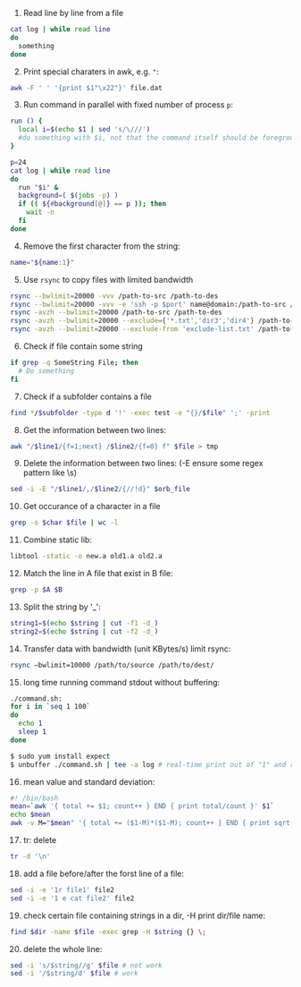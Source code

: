 1. Read line by line from a file
```bash
cat log | while read line
do
  something
done
```

2. Print special charaters in awk, e.g. `"`:
```bash
awk -F ' ' '{print $1"\x22"}' file.dat
```

3. Run command in parallel with fixed number of process `p`:
```bash
run () {
  local i=$(echo $1 | sed 's/\///')
  #do something with $i, not that the command itself should be foreground
}

p=24
cat log | while read line
do
  run "$i" &
  background=( $(jobs -p) )
  if (( ${#background[@]} == p )); then
    wait -n
  fi
done

```

4. Remove the first character from the string:
```bash
name="${name:1}"
```

5. Use `rsync` to copy files with limited bandwidth
```bash
rsync --bwlimit=20000 -vvv /path-to-src /path-to-des
rsync --bwlimit=20000 -vvv -e 'ssh -p $port' name@domain:/path-to-src /path-to-des
rsync -avzh --bwlimit=20000 /path-to-src /path-to-des
rsync -avzh --bwlimit=20000 --exclude={'*.txt','dir3','dir4'} /path-to-src /path-to-des
rsync -avzh --bwlimit=20000 --exclude-from 'exclude-list.txt' /path-to-src /path-to-des
```

6. Check if file contain some string
```bash
if grep -q SomeString File; then
  # Do something
fi
```

7. Check if a subfolder contains a file
```bash
find */$subfolder -type d '!' -exec test -e "{}/$file" ';' -print
```

8. Get the information between two lines:
```bash
awk "/$line1/{f=1;next} /$line2/{f=0} f" $file > tmp
```

9. Delete the information between two lines: (-E ensure some regex pattern like \s)
```bash
sed -i -E "/$line1/,/$line2/{//!d}" $orb_file
```

10. Get occurance of a character in a file
```bash
grep -o $char $file | wc -l
```

11. Combine static lib:
```bash
libtool -static -o new.a old1.a old2.a
```

12. Match the line in A file that exist in B file:
```bash
grep -p $A $B
```

13. Split the string by '_':
```bash
string1=$(echo $string | cut -f1 -d_)
string2=$(echo $string | cut -f2 -d_)
```

14. Transfer data with bandwidth (unit KBytes/s) limit rsync:
```bash
rsync –bwlimit=10000 /path/to/source /path/to/dest/
```

15. long time running command stdout without buffering:
```bash
./command.sh:
for i in `seq 1 100`
do 
  echo 1
  sleep 1
done

$ sudo yum install expect
$ unbuffer ./command.sh | tee -a log # real-time print out of "1" and redirect to log file
```

16. mean value and standard deviation:
```bash
#! /bin/bash
mean=`awk '{ total += $1; count++ } END { print total/count }' $1`
echo $mean
awk -v M="$mean" '{ total += ($1-M)*($1-M); count++ } END { print sqrt(total/count) }' $1
```

17. tr: delete
```bash
tr -d '\n'
```

18. add a file before/after the forst line of a file:
```bash
sed -i -e '1r file1' file2
sed -i -e '1 e cat file2' file2
```

19. check certain file containing strings in a dir, -H print dir/file name:
```bash
find $dir -name $file -exec grep -H $string {} \;
```

20. delete the whole line:
```bash
sed -i 's/$string//g' $file # not work
sed -i '/$string/d' $file # work
```
